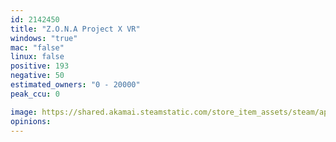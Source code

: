 ```yaml
---
id: 2142450
title: "Z.O.N.A Project X VR"
windows: "true"
mac: "false"
linux: false
positive: 193
negative: 50
estimated_owners: "0 - 20000"
peak_ccu: 0

image: https://shared.akamai.steamstatic.com/store_item_assets/steam/apps/2142450/header.jpg?t=1726272810
opinions:
---
```

